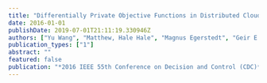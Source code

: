 ```yaml
---
title: "Differentially Private Objective Functions in Distributed Cloud-Based Optimization"
date: 2016-01-01
publishDate: 2019-07-01T21:11:19.330946Z
authors: ["Yu Wang", "Matthew, Hale Hale", "Magnus Egerstedt", "Geir E. Dullerud"]
publication_types: ["1"]
abstract: ""
featured: false
publication: "*2016 IEEE 55th Conference on Decision and Control (CDC)*"
---
```


